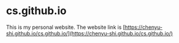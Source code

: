 # cs.github.io
This is my personal website. 
The website link is [https://chenyu-shi.github.io/cs.github.io/](https://chenyu-shi.github.io/cs.github.io/)

